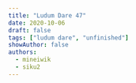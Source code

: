 ```yaml
---
title: "Ludum Dare 47"
date: 2020-10-06
draft: false
tags: ["ludum dare", "unfinished"]
showAuthor: false
authors:
  - mineiwik
  - siku2
---
```

